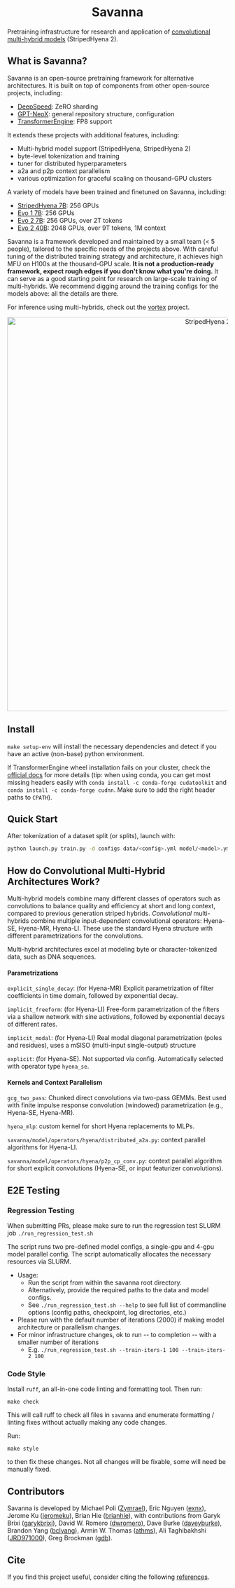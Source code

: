 <div align="center">
    <h1>Savanna</h1>
</div>

Pretraining infrastructure for research and application of [convolutional multi-hybrid models](paper.pdf) (StripedHyena 2).


## What is Savanna?

Savanna is an open-source pretraining framework for alternative architectures. It is built on top of components from other open-source projects, including:
* [DeepSpeed](https://github.com/microsoft/DeepSpeed): ZeRO sharding
* [GPT-NeoX](https://github.com/EleutherAI/gpt-neox): general repository structure, configuration
* [TransformerEngine](https://github.com/NVIDIA/TransformerEngine): FP8 support

It extends these projects with additional features, including:
* Multi-hybrid model support (StripedHyena, StripedHyena 2)
* byte-level tokenization and training
* tuner for distributed hyperparameters
* a2a and p2p context parallelism
* various optimization for graceful scaling on thousand-GPU clusters

A variety of models have been trained and finetuned on Savanna, including:
* [StripedHyena 7B](https://github.com/togethercomputer/stripedhyena/stargazers): 256 GPUs
* [Evo 1 7B](https://github.com/evo-design/evo): 256 GPUs
* [Evo 2 7B](https://github.com/ArcInstitute/evo2): 256 GPUs, over 2T tokens
* [Evo 2 40B](https://github.com/ArcInstitute/evo2): 2048 GPUs, over 9T tokens, 1M context

Savanna is a framework developed and maintained by a small team (< 5 people), tailored to the specific needs of the projects above. With careful tuning of the distributed training strategy and architecture, it achieves high MFU on H100s at the thousand-GPU scale. **It is not a production-ready framework, expect rough edges if you don't know what you're doing.** It can serve as a good starting point for research on large-scale training of multi-hybrids. We recommend digging around the training configs for the models above: all the details are there.

For inference using multi-hybrids, check out the [vortex](https://github.com/Zymrael/vortex) project.

<div align="center">
<img src="resources/savanna_.png" alt="StripedHyena 2" width="900"/>
</div>


## Install 

`make setup-env` will install the necessary dependencies and detect if you have an active (non-base) python environment. 

If TransformerEngine wheel installation fails on your cluster, check the [official docs](https://docs.nvidia.com/deeplearning/transformer-engine/user-guide/index.html) for more details (tip: when using conda, you can get most missing headers easily with `conda install -c conda-forge cudatoolkit` and `conda install -c conda-forge cudnn`. Make sure to add the right header paths to `CPATH`).

## Quick Start 

After tokenization of a dataset split (or splits), launch with:

```bash
python launch.py train.py -d configs data/<config>.yml model/<model>.yml
```

## How do Convolutional Multi-Hybrid Architectures Work?

Multi-hybrid models combine many different classes of operators such as convolutions to balance quality and efficiency at short and long context, compared to previous generation striped hybrids. *Convolutional* multi-hybrids combine multiple input-dependent convolutional operators: Hyena-SE, Hyena-MR, Hyena-LI. These use the standard Hyena structure with different parametrizations for the convolutions. 

Multi-hybrid architectures excel at modeling byte or character-tokenized data, such as DNA sequences.

#### Parametrizations

`explicit_single_decay`: (for Hyena-MR) Explicit parametrization of filter coefficients in time domain, followed by exponential decay.

`implicit_freeform`: (for Hyena-LI) Free-form parametrization of the filters via a shallow network with sine activations, followed by exponential decays of different rates.


`implicit_modal`: (for Hyena-LI) Real modal diagonal parametrization (poles and residues), uses a mSISO (multi-input single-output) structure

`explicit`: (for Hyena-SE). Not supported via config. Automatically selected with operator type `hyena_se`.


#### Kernels and Context Parallelism

`gcg_two_pass`: Chunked direct convolutions via two-pass GEMMs. Best used with finite impulse response convolution (windowed) parametrization (e.g., Hyena-SE, Hyena-MR).

`hyena_mlp`: custom kernel for short Hyena replacements to MLPs.

`savanna/model/operators/hyena/distributed_a2a.py`: context parallel algorithms for Hyena-LI.

`savanna/model/operators/hyena/p2p_cp_conv.py`: context parallel algorithm for short explicit convolutions (Hyena-SE, or input featurizer convolutions).


## E2E Testing

### Regression Testing
When submitting PRs, please make sure to run the regression test SLURM job `./run_regression_test.sh`

The script runs two pre-defined model configs, a single-gpu and 4-gpu model parallel config.  The script automatically allocates the necessary resources via SLURM.
- Usage:
  - Run the script from within the savanna root directory. 
  - Alternatively, provide the required paths to the data and model configs.
  - See `./run_regression_test.sh --help` to see full list of commandline options (config paths, checkpoint, log directories, etc.)
- Please run with the default number of iterations (2000) if making model architecture or parallelism changes.  
- For minor infrastructure changes, ok to run -- to completion -- with a smaller number of iterations
  - E.g. `./run_regression_test.sh --train-iters-1 100 --train-iters-2 100`

### Code Style

Install `ruff`, an all-in-one code linting and formatting tool. Then run:
```
make check
```
This will call ruff to check all files in `savanna` and enumerate formatting / linting fixes without actually making any code changes.

Run:
```
make style
```
to then fix these changes.  Not all changes will be fixable, some will need be manually fixed.


## Contributors

Savanna is developed by Michael Poli ([Zymrael](https://github.com/Zymrael)), Eric Nguyen ([exnx](https://github.com/exnx)), Jerome Ku ([jeromeku](https://github.com/jeromeku)), Brian Hie ([brianhie](https://github.com/brianhie)), with contributions from Garyk Brixi ([garykbrixi](https://github.com/garykbrixi)), David W. Romero ([dwromero](https://github.com/dwromero)), Dave Burke ([daveyburke](https://github.com/daveyburke)), Brandon Yang ([bclyang](https://github.com/bclyang)), Armin W. Thomas ([athms](https://github.com/athms)), Ali Taghibakhshi ([JRD971000](https://github.com/JRD971000)), Greg Brockman ([gdb](https://github.com/gdb)).

## Cite

If you find this project useful, consider citing the following [references](CITE.md).
